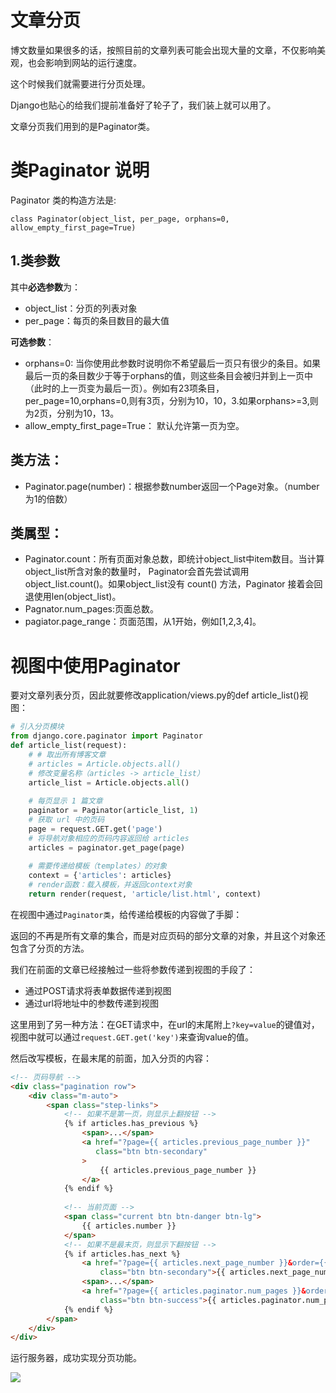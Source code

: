# 文章分页
博文数量如果很多的话，按照目前的文章列表可能会出现大量的文章，不仅影响美观，也会影响到网站的运行速度。

这个时候我们就需要进行分页处理。

Django也贴心的给我们提前准备好了轮子了，我们装上就可以用了。

文章分页我们用到的是Paginator类。

# 类Paginator 说明
Paginator 类的构造方法是:

`class Paginator(object_list, per_page, orphans=0, allow_empty_first_page=True)`

## 1.类参数
其中**必选参数**为：
- object_list：分页的列表对象
- per_page：每页的条目数目的最大值

**可选参数**：
- orphans=0: 当你使用此参数时说明你不希望最后一页只有很少的条目。如果最后一页的条目数少于等于orphans的值，则这些条目会被归并到上一页中（此时的上一页变为最后一页）。例如有23项条目， per_page=10,orphans=0,则有3页，分别为10，10，3.如果orphans>=3,则为2页，分别为10，13。
- allow_empty_first_page=True： 默认允许第一页为空。

## 类方法：

- Paginator.page(number)：根据参数number返回一个Page对象。（number为1的倍数）

## 类属型：

- Paginator.count：所有页面对象总数，即统计object_list中item数目。当计算object_list所含对象的数量时， Paginator会首先尝试调用object_list.count()。如果object_list没有 count() 方法，Paginator 接着会回退使用len(object_list)。
- Pagnator.num_pages:页面总数。
- pagiator.page_range：页面范围，从1开始，例如[1,2,3,4]。

# 视图中使用Paginator
要对文章列表分页，因此就要修改application/views.py的def article_list()视图：
```python
# 引入分页模块
from django.core.paginator import Paginator
def article_list(request):
    # # 取出所有博客文章
    # articles = Article.objects.all()
    # 修改变量名称（articles -> article_list）
    article_list = Article.objects.all()
 
    # 每页显示 1 篇文章
    paginator = Paginator(article_list, 1)
    # 获取 url 中的页码
    page = request.GET.get('page')
    # 将导航对象相应的页码内容返回给 articles
    articles = paginator.get_page(page)
 
    # 需要传递给模板（templates）的对象
    context = {'articles': articles}
    # render函数：载入模板，并返回context对象
    return render(request, 'article/list.html', context)
```

在视图中通过`Paginator类`，给传递给模板的内容做了手脚：

返回的不再是所有文章的集合，而是对应页码的部分文章的对象，并且这个对象还包含了分页的方法。

我们在前面的文章已经接触过一些将参数传递到视图的手段了：

- 通过POST请求将表单数据传递到视图
- 通过url将地址中的参数传递到视图

这里用到了另一种方法：在GET请求中，在url的末尾附上`?key=value`的键值对，视图中就可以通过`request.GET.get('key')`来查询value的值。

然后改写模板，在最末尾的</div>前面，加入分页的内容：

```html
<!-- 页码导航 -->
<div class="pagination row">
    <div class="m-auto">
        <span class="step-links">
            <!-- 如果不是第一页，则显示上翻按钮 -->
            {% if articles.has_previous %}
                <span>...</span>
                <a href="?page={{ articles.previous_page_number }}"
                   class="btn btn-secondary"
                >
                    {{ articles.previous_page_number }}
                </a>
            {% endif %}
 
            <!-- 当前页面 -->
            <span class="current btn btn-danger btn-lg">
                {{ articles.number }}
            </span>
            <!-- 如果不是最末页，则显示下翻按钮 -->
            {% if articles.has_next %}
                <a href="?page={{ articles.next_page_number }}&order={{ order }}"
                    class="btn btn-secondary">{{ articles.next_page_number }}</a>
                <span>...</span>
                <a href="?page={{ articles.paginator.num_pages }}&order={{ order }}"
                    class="btn btn-success">{{ articles.paginator.num_pages }} &raquo;</a>
            {% endif %}
        </span>
    </div>
</div>
```

运行服务器，成功实现分页功能。

![](https://img-blog.csdnimg.cn/img_convert/a2f5d54088f5ec3bb08f8932f71500ff.png)